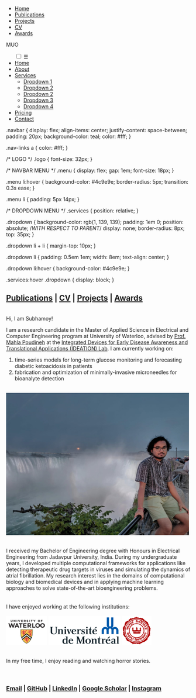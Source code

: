 <nav>  
<ul>  
<li>  
<a href="README.md"> Home </a>  
</li>  
<li>  
<a href="publications.md"> Publications </a>  
</li>  
<li>  
<a href="project.md"> Projects </a>  
</li>  
<li>
<a href="CV.md"> CV </a>  
</li>  
<li>  
<a href="awards.md"> Awards </a>  
</li>  
</ul>  
</nav> 

<nav class="navbar">
  <div class="logo">MUO</div>
  <ul class="nav-links">
    <input type="checkbox" id="checkbox_toggle" />
    <label for="checkbox_toggle" class="hamburger">&#9776;</label>
    <div class="menu">
      <li><a href="/">Home</a></li>
      <li><a href="/">About</a></li>
      <li class="services">
        <a href="/">Services</a>
        <ul class="dropdown">
          <li><a href="/">Dropdown 1 </a></li>
          <li><a href="/">Dropdown 2</a></li>
          <li><a href="/">Dropdown 2</a></li>
          <li><a href="/">Dropdown 3</a></li>
          <li><a href="/">Dropdown 4</a></li>
        </ul>
      </li>
      <li><a href="/">Pricing</a></li>
      <li><a href="/">Contact</a></li>
    </div>
  </ul>
</nav>

.navbar {
  display: flex;
  align-items: center;
  justify-content: space-between;
  padding: 20px;
  background-color: teal;
  color: #fff;
}

.nav-links a {
  color: #fff;
}

/* LOGO */
.logo {
  font-size: 32px;
}

/* NAVBAR MENU */
.menu {
  display: flex;
  gap: 1em;
  font-size: 18px;
}

.menu li:hover {
  background-color: #4c9e9e;
  border-radius: 5px;
  transition: 0.3s ease;
}

.menu li {
  padding: 5px 14px;
}

/* DROPDOWN MENU */
.services {
  position: relative; 
}

.dropdown {
  background-color: rgb(1, 139, 139);
  padding: 1em 0;
  position: absolute; /*WITH RESPECT TO PARENT*/
  display: none;
  border-radius: 8px;
  top: 35px;
}

.dropdown li + li {
  margin-top: 10px;
}

.dropdown li {
  padding: 0.5em 1em;
  width: 8em;
  text-align: center;
}

.dropdown li:hover {
  background-color: #4c9e9e;
}

.services:hover .dropdown {
  display: block;
}

## [Publications](publications.md) | [CV](CV.md) | [Projects](projects.md) | [Awards](awards.md)

<br>
Hi, I am Subhamoy!

I am a research candidate in the Master of Applied Science in Electrical and Computer Engineering program at University of Waterloo, advised by [Prof. Mahla Poudineh](https://uwaterloo.ca/electrical-computer-engineering/profile/m2poudin) at the [Integrated Devices for Early Disease Awareness and Translational Applications (IDEATION) Lab](https://uwaterloo.ca/integrated-devices-early-awareness-lab/). I am currently working on:

1. time-series models for long-term glucose monitoring and forecasting diabetic ketoacidosis in patients
2. fabrication and optimization of minimally-invasive microneedles for bioanalyte detection

<br><img src="Background.png" alt="alt text" width="500" align="middle"/>
<br>
<br>
<br>I received my Bachelor of Engineering degree with Honours in Electrical Engineering from Jadavpur University, India. During my undergraduate years, I developed multiple computational frameworks for applications like detecting therapeutic drug targets in viruses and simulating the dynamics of atrial fibrillation. My research interest lies in the domains of computational biology and biomedical devices and in applying machine learning approaches to solve state-of-the-art bioengineering problems.
<br>
<br>
<br>I have enjoyed working at the following institutions:
<br>
<br>
<img src="UW_logo.png" alt="alt text" height="80" align="middle"/>    <img src="UdeM_logo.png" alt="alt text" height="80" align="middle"/>    <img src="JU_logo.png" alt="alt text" height="80" align="middle"/>
<br>
<br>
<br>In my free time, I enjoy reading and watching horror stories.
<br>
<br>
<br>
### <a href="mailto:s2biswas@uwaterloo.ca" target="_top">Email</a> | <a href="https://github.com/SubhamoyBiswas/" target="_top">GitHub</a> | <a href="https://www.linkedin.com/in/subhamoy-biswas-16869316a/" target="_top">LinkedIn</a> | <a href="https://scholar.google.ca/citations?user=bHMeN1UAAAAJ&hl=en" target="_top">Google Scholar</a> | <a href="https://www.instagram.com/__subhamoy.b/" target="_top">Instagram</a>
<br>
<br>
